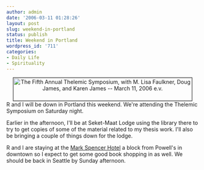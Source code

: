 ```yaml
---
author: admin
date: '2006-03-11 01:28:26'
layout: post
slug: weekend-in-portland
status: publish
title: Weekend in Portland
wordpress_id: '711'
categories:
- Daily Life
- Spirituality
---
```

<center> 		<a href="http://sekhetmaat.com:8008/www/html/events/2006_symposium/"><img width="468" height="60" border="1" alt="The Fifth Annual Thelemic Symposium, with M. Lisa Faulkner, Doug James, and Karen James -- March 11, 2006 e.v." title="The Fifth Annual Thelemic Symposium, with M. Lisa Faulkner, Doug James, and Karen James -- March 11, 2006 e.v." src="http://sekhetmaat.com:8008/www/html/events/2006_symposium/symposium-banner.jpg" /></a> 	</center>R and I will be down in Portland this weekend. We're attending the Thelemic Symposium on Saturday night.

Earlier in the afternoon, I'll be at Seket-Maat Lodge using the library there to try to get copies of some of the material related to my thesis work. I'll also be bringing a couple of things down for the lodge.

R and I are staying at the <a href="http://www.markspencer.com/">Mark Spencer Hotel</a> a block from Powell's in downtown so I expect to get some good book shopping in as well. We should be back in Seattle by Sunday afternoon.
